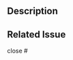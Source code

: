 <!-- base를 develop으로 설정해주세요 -->
<!-- 예) base:develop <- compare:feat -->
## Description
<!-- Pull Request에 대해 설명해 주세요 -->

## Related Issue
close #